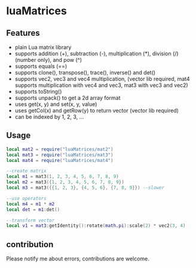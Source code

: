 # luaMatrices
## Features
* plain Lua matrix library
* supports addition (+), subtraction (-), multiplication (*), division (/) (number only), and pow (^)
* supports equals (==)
* supports clone(), transpose(), trace(), inverse() and det()
* supports vec2, vec3 and vec4 multiplication, (vector lib required, mat4 supports multiplication with vec4 and vec3, mat3 with vec3 and vec2)
* supports toString()
* supports unpack() to get a 2d array format
* uses get(x, y) and set(x, y, value)
* uses getCol(x) and getRow(y) to return vector (vector lib required)
* can be indexed by 1, 2, 3, ...

## Usage
```lua
local mat2 = require("luaMatrices/mat2")
local mat3 = require("luaMatrices/mat3")
local mat4 = require("luaMatrices/mat4")

--create matrix
local m1 = mat3(1, 2, 3, 4, 5, 6, 7, 8, 9)
local m2 = mat3({1, 2, 3, 4, 5, 6, 7, 8, 9})
local m3 = mat3({{1, 2, 3}, {4, 5, 6}, {7, 8, 9}}) --slower

--use operators
local m4 = m1 * m2
local det = m1:det()

--transform vector
local v1 = mat3:getIdentity():rotate(math.pi):scale(2) * vec2(3, 4)
```

## contribution
Please notify me about errors, contributions are welcome.